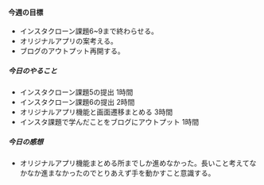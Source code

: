 #### 今週の目標
* インスタクローン課題6~9まで終わらせる。
* オリジナルアプリの案考える。
* ブログのアウトプット再開する。

##### 今日のやること
* インスタクローン課題5の提出 1時間 
* インスタクローン課題6の提出 2時間
* オリジナルアプリ機能と画面遷移まとめる 3時間
* インスタ課題で学んだことをブログにアウトプット 1時間

##### 今日の感想
* オリジナルアプリ機能まとめる所までしか進めなかった。長いこと考えてなかなか進まなかったのでとりあえず手を動かすこと意識する。



